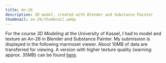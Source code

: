 ```yaml
---
title: An-26
description: 3D model, created with Blender and Substance Painter
thumbnail: an-26/thumbnail.webp
---
```


For the course *3D Modeling* at the University of Kassel, I had to model and texture an An-26 in Blender and Substance Painter.
My submission is displayed in the following marmoset viewer.
About 10MB of data are transferred for viewing.
A version with higher texture quality (warning: approx. 35MB) can be found [here](/models/an-26-high-res).

<model-viewer src="/models/an-26.mview"></model-viewer>
